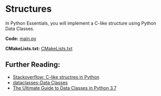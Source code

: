 # Structures

In Python Essentials, you will implement a C-like structure using Python Data Classes.

**Code:** [main.py](src/main.py)

**CMakeLists.txt:** [CMakeLists.txt](CMakeLists.txt)

## Further Reading:

- [Stackoverflow: C-like structres in Python](https://stackoverflow.com/questions/35988/c-like-structures-in-python)
- [dataclasses-Data Classes](https://docs.python.org/3/library/dataclasses.html)
- [The Ultimate Guide to Data Classes in Python 3.7](https://realpython.com/python-data-classes/)
